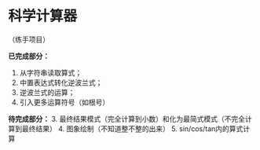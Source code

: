 # 科学计算器
（练手项目）

**已完成部分：**
1. 从字符串读取算式；
2. 中置表达式转化逆波兰式；
3. 逆波兰式的运算；
4. 引入更多运算符号（如根号）



**待完成部分：**
3. 最终结果模式（完全计算到小数）和化为最简式模式（不完全计算到最终结果）
4. 图象绘制（不知道整不整的出来）
5. sin/cos/tan内的算式计算